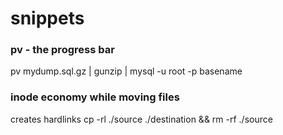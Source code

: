 snippets
==

### pv - the progress bar
pv mydump.sql.gz | gunzip | mysql -u root -p basename

### inode economy while moving files
creates hardlinks
cp -rl ./source ./destination && rm -rf ./source
